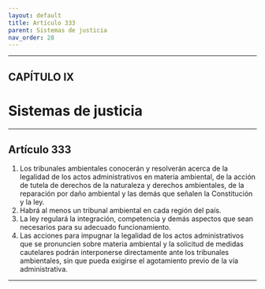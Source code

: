 ```yaml
---
layout: default
title: Artículo 333
parent: Sistemas de justicia
nav_order: 28
---
```


---

## CAPÍTULO IX
# Sistemas de justicia

---

## Artículo 333

1. Los tribunales ambientales conocerán y resolverán acerca de la legalidad de los actos administrativos en materia ambiental, de la acción de tutela de derechos de la naturaleza y derechos ambientales, de la reparación por daño ambiental y las demás que señalen la Constitución y la ley.
2. Habrá al menos un tribunal ambiental en cada región del país.
3. La ley regulará la integración, competencia y demás aspectos que sean necesarios para su adecuado funcionamiento.
4. Las acciones para impugnar la legalidad de los actos administrativos que se pronuncien sobre materia ambiental y la solicitud de medidas cautelares podrán interponerse directamente ante los tribunales ambientales, sin que pueda exigirse el agotamiento previo de la vía administrativa.

---
